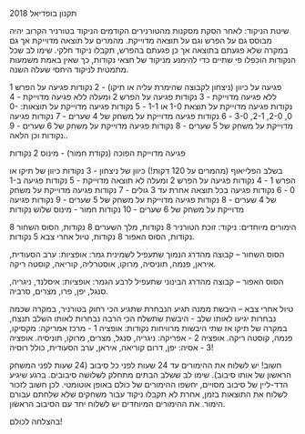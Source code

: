 תקנון בופדיאל 2018


שיטת הניקוד:
לאחר הסקת מסקנות מהטורנירים הקודמים הניקוד בטורניר הקרוב יהיה מבוסס גם על הפרש וגם על תוצאה מדוייקת.
מהמרים על תוצאה מדוייקת אך גם במקרה שלא פגעתם בתוצאה אך כן פגעתם בהפרש, תקבלו ניקוד חלקי.
שימו לב שכל הנקודות הוכפלו פי שתיים כדי להימנע מניקוד של חצאי נקודות, כך שאין באמת משמעות מתמטית לניקוד היחסי שעלה השנה.
   
פגיעה על כיוון (ניצחון לקבוצה שהימרת עליה או תיקו) - 2 נקודות
פגיעה על הפרש 1 ללא פגיעה מדוייקת - 3 נקודות
פגיעה על הפרש 2 ומעלה ללא פגיעה מדוייקת - 4 נקודות
פגיעה מדוייקת על תוצאת 1-0 או 1-1 - 5 נקודות
פגיעה מדוייקת על תוצאות: 0-0, 2-0, 2-1, 3-0 - 6 נקודות
פגיעה מדוייקת על משחק של 4 שערים - 7 נקודות
פגיעה מדוייקת על משחק של 5 שערים - 8 נקודות
פגיעה מדוייקת על משחק של 6 שערים - 9 נקודות
וכן הלאה..

פגיעה מדוייקת הפוכה (נקודת חמור) - מינוס 2 נקודות

בשלב הפלייאוף (מהמרים על 120 דקות!)
כיוון של ניצחון - 3 נקודות
כיוון של תיקו או הפרש 1 - 4 נקודות
פגיעה על הפרש 2 ומעלה לא תוצאה מדוייקת - 5 נקודות
פגיעה ב1-0 - 6 נקודות
פגיעה בכל תוצאה אחרת עד 3 גולים - 7 נקודות
פגיעה מדוייקת על משחק של 4 שערים - 8 נקודות
פגיעה מדוייקת על משחק של 5 שערים - 9 נקודות
פגיעה מדוייקת על משחק של 6 שערים - 10 נקודות
חמור - מינוס שלוש נקודות

הימורים מיוחדים:
ניקוד: זוכת הטורניר 8 נקודות, מלך השערים 8 נקודות, הסוס השחור 8 נקודות, הסוס האפור 8 נקודות, טיול אחרי צבא 5 נקודות.

הסוס השחור – קבוצה מהדרג הנמוך שתעפיל לשמינית גמר:
אופציות: ערב הסעודית, איראן, פנמה, תוניסיה, מרוקו, אוסטרליה, קוריאה, קוסטה ריקה.

הסוס האפור – קבוצה מהדרג הבינוני שתעפיל לרבע הגמר:
אופציות: איסלנד, ניגריה, סנגל, יפן, פרו, מצרים, סרביה.

טיול אחרי צבא – היבשת ממנה תגיע הנבחרת שתגיע הכי רחוק בטורניר, במקרה שכמה נבחרות יגיעו לאותו שלב - היבשת שתשלח הכי הרבה נבחרות לאותו השלב תנצח, במקרה של תיקו אז שתי היבשות מרוויחות נקודות:
אופציה 1 - מרכז אמריקה: מקסיקו, פנמה, קוסטה ריקה.
אופציה 2 - אפריקה: ניגריה, סנגל, מצרים, מרוקו, תוניסיה.
אופציה 3 - אסיה: יפן, דרום קוריאה, איראן, ערב הסעודית, כולל רוסיה!

חשוב!
יש לשלוח את ההימורים עד 24 שעות לפני כל סיבוב (24 שעות לפני המשחק הראשון של אותו סיבוב). שימו לב ששלב הבתים מתחלק לשלושה סיבובים.
ברגע שיגיע הדד-ליין של סיבוב מסויים, יחשפו ההימורים של כולם באופן אוטומטי. לכן חשוב לזכור לשלוח את התוצאות בזמן, אחרת לא תקבלו ניקוד עבור משחקים שלא שלחתם עבורם הימור.
את ההימורים המיוחדים יש לשלוח יחד עם הסיבוב הראשון.

בהצלחה לכולם!